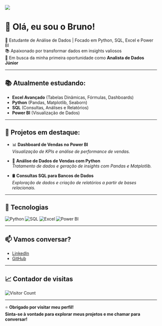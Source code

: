 <!-- Banner -->
<img src="https://capsule-render.vercel.app/api?type=waving&color=0:1E90FF,100:00BFFF&height=200&section=header&text=Bruno%20Ragner%20🚀&fontSize=40&fontColor=ffffff&animation=fadeIn"/>

# 👋 Olá, eu sou o Bruno!

🎯 Estudante de Análise de Dados | Focado em Python, SQL, Excel e Power BI  
📚 Apaixonado por transformar dados em insights valiosos  
🚀 Em busca da minha primeira oportunidade como **Analista de Dados Júnior**

---

## 📚 Atualmente estudando:
- **Excel Avançado** (Tabelas Dinâmicas, Fórmulas, Dashboards)
- **Python** (Pandas, Matplotlib, Seaborn)
- **SQL** (Consultas, Análises e Relatórios)
- **Power BI** (Visualização de Dados)

---

## 📂 Projetos em destaque:
- 📊 **Dashboard de Vendas no Power BI**  
  _Visualização de KPIs e análise de performance de vendas._

- 🐍 **Análise de Dados de Vendas com Python**  
  _Tratamento de dados e geração de insights com Pandas e Matplotlib._

- 🛢️ **Consultas SQL para Bancos de Dados**  
  _Exploração de dados e criação de relatórios a partir de bases relacionais._

---

## 🚀 Tecnologias
![Python](https://img.shields.io/badge/Python-3776AB?style=for-the-badge&logo=python&logoColor=white)
![SQL](https://img.shields.io/badge/SQL-4479A1?style=for-the-badge&logo=mysql&logoColor=white)
![Excel](https://img.shields.io/badge/Excel-217346?style=for-the-badge&logo=microsoft-excel&logoColor=white)
![Power BI](https://img.shields.io/badge/Power%20BI-F2C811?style=for-the-badge&logo=powerbi&logoColor=black)

---

## 📫 Vamos conversar?
- [LinkedIn](https://www.linkedin.com/in/brunoragner/)
- [GitHub](https://github.com/BrunoRagner)

---

## 📈 Contador de visitas
![Visitor Count](https://komarev.com/ghpvc/?username=BrunoRagner&color=0E6EB8&style=flat-square)

---

⭐ **Obrigado por visitar meu perfil!**  
**Sinta-se à vontade para explorar meus projetos e me chamar para conversar!**

